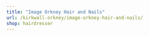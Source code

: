 ```yaml
---
title: "Image Orkney Hair and Nails"
url: /kirkwall-orkney/image-orkney-hair-and-nails/
shop: hairdresser
---
```


